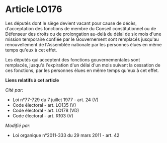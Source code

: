 # Article LO176

Les députés dont le siège devient vacant pour cause de décès, d'acceptation des fonctions de membre du Conseil
constitutionnel ou de Défenseur des droits ou de prolongation au-delà du délai de six mois d'une mission temporaire confiée
par le Gouvernement sont remplacés jusqu'au renouvellement de l'Assemblée nationale par les personnes élues en même temps
qu'eux à cet effet. 

Les députés qui acceptent des fonctions gouvernementales sont remplacés, jusqu'à l'expiration d'un délai d'un mois suivant la
cessation de ces fonctions, par les personnes élues en même temps qu'eux à cet effet.

**Liens relatifs à cet article**

_Cité par_:

  - Loi n°77-729 du 7 juillet 1977 - art. 24 (V)
  - Code électoral - art. LO135 (V)
  - Code électoral - art. LO178 (VD)
  - Code électoral - art. R103 (V)

_Modifié par_:

  - Loi organique n°2011-333 du 29 mars 2011 - art. 42
